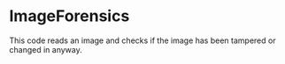 # ImageForensics
This code reads an image and checks if the image has been tampered or changed in anyway.

